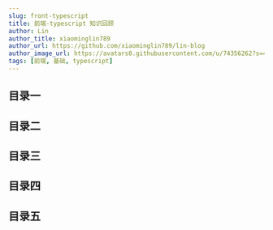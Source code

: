 ```yaml
---
slug: front-typescript
title: 前端-typescript 知识回顾
author: Lin
author_title: xiaominglin789
author_url: https://github.com/xiaominglin789/lin-blog
author_image_url: https://avatars0.githubusercontent.com/u/74356262?s=400&v=4
tags: [前端, 基础, typescript]
---
```


## 目录一

## 目录二

## 目录三

## 目录四

## 目录五
